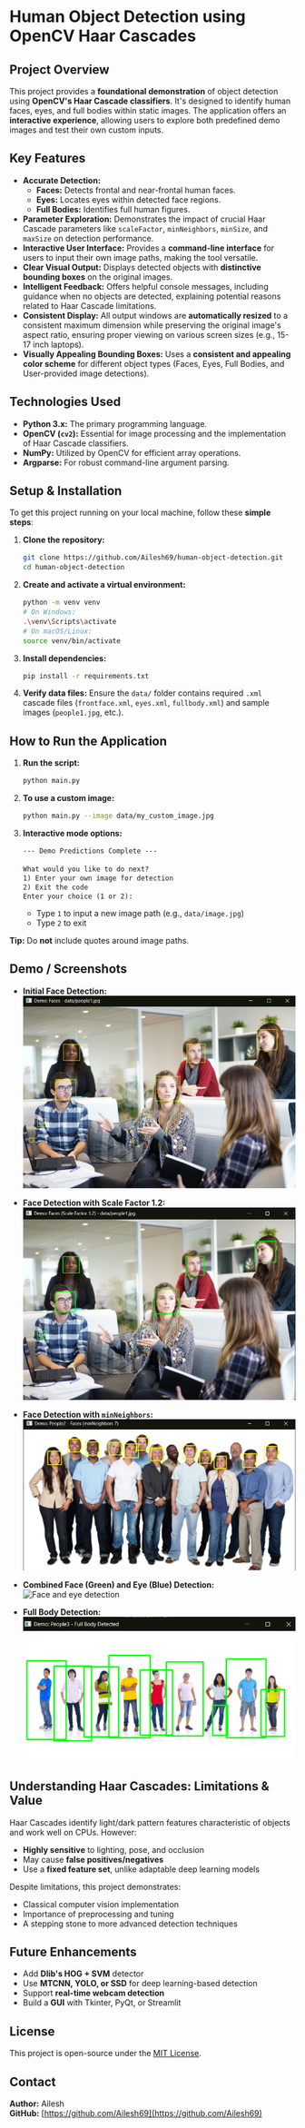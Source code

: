 # **Human Object Detection using OpenCV Haar Cascades**

## **Project Overview**

This project provides a **foundational demonstration** of object detection using **OpenCV's Haar Cascade classifiers**. It's designed to identify human faces, eyes, and full bodies within static images. The application offers an **interactive experience**, allowing users to explore both predefined demo images and test their own custom inputs.

## **Key Features**

* **Accurate Detection:**
  * **Faces:** Detects frontal and near-frontal human faces.
  * **Eyes:** Locates eyes within detected face regions.
  * **Full Bodies:** Identifies full human figures.
* **Parameter Exploration:** Demonstrates the impact of crucial Haar Cascade parameters like `scaleFactor`, `minNeighbors`, `minSize`, and `maxSize` on detection performance.
* **Interactive User Interface:** Provides a **command-line interface** for users to input their own image paths, making the tool versatile.
* **Clear Visual Output:** Displays detected objects with **distinctive bounding boxes** on the original images.
* **Intelligent Feedback:** Offers helpful console messages, including guidance when no objects are detected, explaining potential reasons related to Haar Cascade limitations.
* **Consistent Display:** All output windows are **automatically resized** to a consistent maximum dimension while preserving the original image's aspect ratio, ensuring proper viewing on various screen sizes (e.g., 15-17 inch laptops).
* **Visually Appealing Bounding Boxes:** Uses a **consistent and appealing color scheme** for different object types (Faces, Eyes, Full Bodies, and User-provided image detections).

## **Technologies Used**

* **Python 3.x:** The primary programming language.
* **OpenCV (`cv2`):** Essential for image processing and the implementation of Haar Cascade classifiers.
* **NumPy:** Utilized by OpenCV for efficient array operations.
* **Argparse:** For robust command-line argument parsing.

## **Setup & Installation**

To get this project running on your local machine, follow these **simple steps**:

1. **Clone the repository:**
    ```bash
    git clone https://github.com/Ailesh69/human-object-detection.git
    cd human-object-detection
    ```

2. **Create and activate a virtual environment:**
    ```bash
    python -m venv venv
    # On Windows:
    .\venv\Scripts\activate
    # On macOS/Linux:
    source venv/bin/activate
    ```

3. **Install dependencies:**
    ```bash
    pip install -r requirements.txt
    ```

4. **Verify data files:**
    Ensure the `data/` folder contains required `.xml` cascade files (`frontface.xml`, `eyes.xml`, `fullbody.xml`) and sample images (`people1.jpg`, etc.).

## **How to Run the Application**

1. **Run the script:**
    ```bash
    python main.py
    ```

2. **To use a custom image:**
    ```bash
    python main.py --image data/my_custom_image.jpg
    ```

3. **Interactive mode options:**
    ```
    --- Demo Predictions Complete ---

    What would you like to do next?
    1) Enter your own image for detection
    2) Exit the code
    Enter your choice (1 or 2):
    ```

    * Type `1` to input a new image path (e.g., `data/image.jpg`)
    * Type `2` to exit

**Tip:** Do **not** include quotes around image paths.

## **Demo / Screenshots**

* **Initial Face Detection:**
  ![Initial Face Detection](assets/yellow.jpg)

* **Face Detection with Scale Factor 1.2:**
  ![Face detection with scale factor 1.2](assets/green.jpg)

* **Face Detection with `minNeighbors`:**
  ![Face detection with minNeighbors](assets/grp.jpg)

* **Combined Face (Green) and Eye (Blue) Detection:**
  ![Face and eye detection](assets/eye.jpg)

* **Full Body Detection:**
  ![Full body detection](assets/fullbdy.jpg)

## **Understanding Haar Cascades: Limitations & Value**

Haar Cascades identify light/dark pattern features characteristic of objects and work well on CPUs. However:

* **Highly sensitive** to lighting, pose, and occlusion
* May cause **false positives/negatives**
* Use a **fixed feature set**, unlike adaptable deep learning models

Despite limitations, this project demonstrates:
* Classical computer vision implementation
* Importance of preprocessing and tuning
* A stepping stone to more advanced detection techniques

## **Future Enhancements**

* Add **Dlib's HOG + SVM** detector
* Use **MTCNN, YOLO, or SSD** for deep learning-based detection
* Support **real-time webcam detection**
* Build a **GUI** with Tkinter, PyQt, or Streamlit

## **License**

This project is open-source under the [MIT License](LICENSE).

## **Contact**

**Author:** Ailesh  
**GitHub:** [https://github.com/Ailesh69](https://github.com/Ailesh69)
